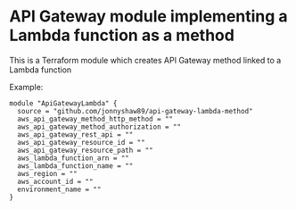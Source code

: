 # API Gateway module implementing a Lambda function as a method

This is a Terraform module which creates API Gateway method linked to a Lambda function

Example: 
```
module "ApiGatewayLambda" {
  source = "github.com/jonnyshaw89/api-gateway-lambda-method"
  aws_api_gateway_method_http_method = ""
  aws_api_gateway_method_authorization = ""
  aws_api_gateway_rest_api = ""
  aws_api_gateway_resource_id = ""
  aws_api_gateway_resource_path = ""
  aws_lambda_function_arn = ""
  aws_lambda_function_name = ""
  aws_region = ""
  aws_account_id = ""
  environment_name = ""
}
```
